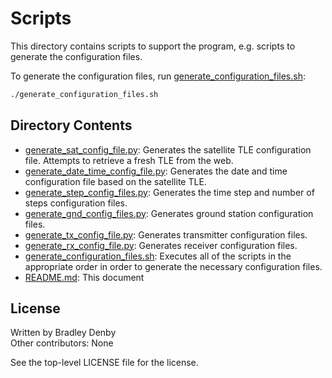 # Scripts

This directory contains scripts to support the program, e.g. scripts to generate
the configuration files.

To generate the configuration files, run
[generate_configuration_files.sh](generate_configuration_files.sh):

```bash
./generate_configuration_files.sh
```

## Directory Contents

* [generate_sat_config_file.py](generate_sat_config_file.py): Generates the
  satellite TLE configuration file. Attempts to retrieve a fresh TLE from the
  web.
* [generate_date_time_config_file.py](generate_date_time_config_file.py):
  Generates the date and time configuration file based on the satellite TLE.
* [generate_step_config_files.py](generate_step_config_files.py): Generates the
  time step and number of steps configuration files.
* [generate_gnd_config_files.py](generate_gnd_config_files.py): Generates ground
  station configuration files.
* [generate_tx_config_file.py](generate_tx_config_file.py): Generates
  transmitter configuration files.
* [generate_rx_config_file.py](generate_rx_config_file.py): Generates receiver
  configuration files.
* [generate_configuration_files.sh](generate_configuration_files.sh): Executes
  all of the scripts in the appropriate order in order to generate the necessary
  configuration files.
* [README.md](README.md): This document

## License

Written by Bradley Denby  
Other contributors: None

See the top-level LICENSE file for the license.
